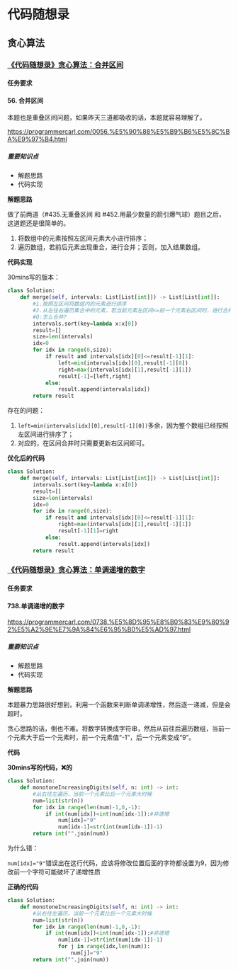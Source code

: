 # 代码随想录
## 贪心算法
### [《代码随想录》贪心算法：合并区间](https://notes.kamacoder.com/questions/502057)
#### 任务要求

#### 56. 合并区间

本题也是重叠区间问题，如果昨天三道都吸收的话，本题就容易理解了。

https://programmercarl.com/0056.%E5%90%88%E5%B9%B6%E5%8C%BA%E9%97%B4.html


##### 重要知识点

- 解题思路
- 代码实现


**解题思路**

做了前两道（#435.无重叠区间 和 #452.用最少数量的箭引爆气球）题目之后，这道题还是很简单的。

1. 将数组中的元素按照左区间元素大小进行排序；
2. 遍历数组，若前后元素出现重合，进行合并；否则，加入结果数组。



**代码实现**

30mins写的版本：

```Python 
class Solution:
    def merge(self, intervals: List[List[int]]) -> List[List[int]]:
        #1.按照左区间将数组内的元素进行排序
        #2.从左往右遍历集合中的元素，若当前元素左区间<=前一个元素右区间时，进行合并
        #Q:怎么合并?
        intervals.sort(key=lambda x:x[0])
        result=[]
        size=len(intervals)
        idx=0
        for idx in range(0,size):
            if result and intervals[idx][0]<=result[-1][1]:
                left=min(intervals[idx][0],result[-1][0])
                right=max(intervals[idx][1],result[-1][1])
                result[-1]=[left,right]
            else:
                result.append(intervals[idx])
        return result
```

存在的问题：
1. ```left=min(intervals[idx][0],result[-1][0])```多余，因为整个数组已经按照左区间进行排序了；
2. 对应的，在区间合并时只需要更新右区间即可。

**优化后的代码**

```Python
class Solution:
    def merge(self, intervals: List[List[int]]) -> List[List[int]]:
        intervals.sort(key=lambda x:x[0])
        result=[]
        size=len(intervals)
        idx=0
        for idx in range(0,size):
            if result and intervals[idx][0]<=result[-1][1]:
                right=max(intervals[idx][1],result[-1][1])
                result[-1][1]=right
            else:
                result.append(intervals[idx])
        return result
```

### [《代码随想录》贪心算法：单调递增的数字](https://notes.kamacoder.com/questions/502058)
#### 任务要求

#### 738.单调递增的数字

https://programmercarl.com/0738.%E5%8D%95%E8%B0%83%E9%80%92%E5%A2%9E%E7%9A%84%E6%95%B0%E5%AD%97.html


##### 重要知识点

- 解题思路
- 代码实现




**解题思路**

本题暴力思路很好想到，利用一个函数来判断单调递增性，然后逐一递减，但是会超时。


贪心思路的话，倒也不难。将数字转换成字符串，然后从前往后遍历数组，当前一个元素大于后一个元素时，前一个元素值“-1”，后一个元素变成“9”。



**代码**

**30mins写的代码，❌的**
```Python 
class Solution:
    def monotoneIncreasingDigits(self, n: int) -> int:
        #从右往左遍历，当前一个元素比后一个元素大时候
        num=list(str(n))
        for idx in range(len(num)-1,0,-1):
            if int(num[idx])<int(num[idx-1]):#非递增
                num[idx]="9"
                num[idx-1]=str(int(num[idx-1])-1)
        return int("".join(num))
```

为什么错：

```num[idx]="9"```错误出在这行代码，应该将修改位置后面的字符都设置为9，因为修改前一个字符可能破坏了递增性质

**正确的代码**
```Python
class Solution:
    def monotoneIncreasingDigits(self, n: int) -> int:
        #从右往左遍历，当前一个元素比后一个元素大时候
        num=list(str(n))
        for idx in range(len(num)-1,0,-1):
            if int(num[idx])<int(num[idx-1]):#非递增
                num[idx-1]=str(int(num[idx-1])-1)
                for j in range(idx,len(num)):
                    num[j]="9"
        return int("".join(num))
```
